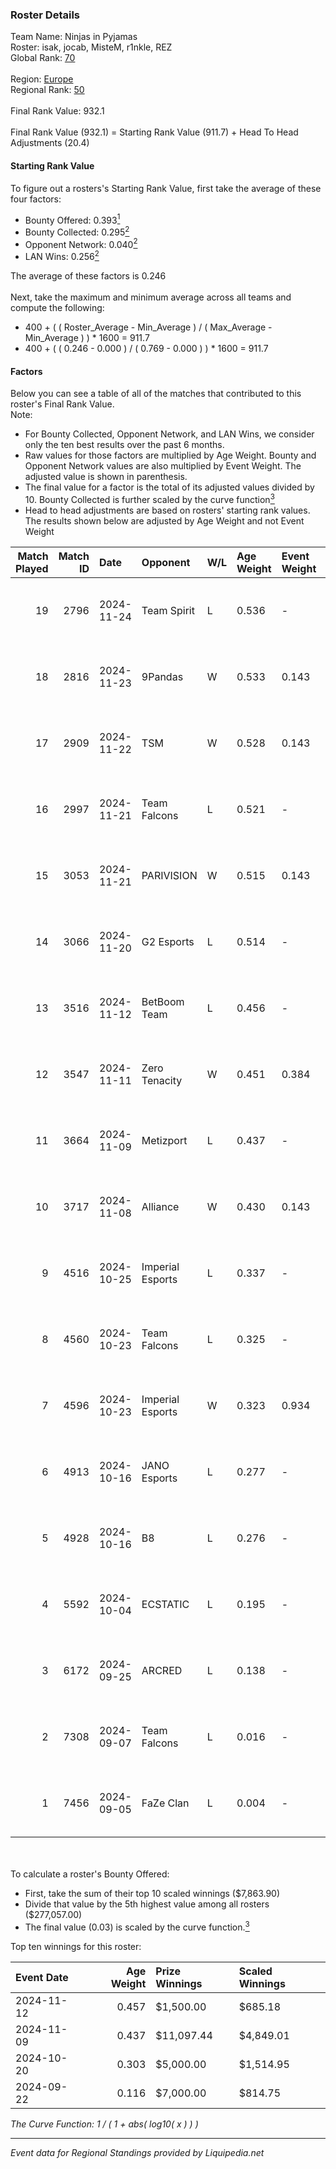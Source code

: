 ### Roster Details<br />
Team Name: Ninjas in Pyjamas<br />
Roster: isak, jocab, MisteM, r1nkle, REZ<br />
Global Rank: [70](../standings_global.md)<br />
<br />
Region: [Europe]( ../standings_europe.md)<br />
Regional Rank: [50]( ../standings_europe.md)<br />
<br />
Final Rank Value:  932.1<br />
<br />
Final Rank Value (932.1) = Starting Rank Value (911.7) + Head To Head Adjustments (20.4)<br />

#### Starting Rank Value<br />
To figure out a rosters's Starting Rank Value, first take the average of these four factors:<br />
- Bounty Offered: 0.393[<sup>1</sup>](#table2)
- Bounty Collected: 0.295[<sup>2</sup>](#table1)
- Opponent Network: 0.040[<sup>2</sup>](#table1)
- LAN Wins: 0.256[<sup>2</sup>](#table1)

The average of these factors is 0.246<br />
<br />
Next, take the maximum and minimum average across all teams and compute the following:<br />
- 400 + ( ( Roster_Average - Min_Average ) / ( Max_Average - Min_Average ) ) * 1600 = 911.7
- 400 + ( ( 0.246 - 0.000 ) / ( 0.769 - 0.000 ) ) * 1600 = 911.7


#### Factors<br />
Below you can see a table of all of the matches that contributed to this roster's Final Rank Value.<br />
Note:<br />

- For Bounty Collected, Opponent Network, and LAN Wins, we consider only the ten best results over the past 6 months.
- Raw values for those factors are multiplied by Age Weight. Bounty and Opponent Network values are also multiplied by Event Weight. The adjusted value is shown in parenthesis.
- The final value for a factor is the total of its adjusted values divided by 10. Bounty Collected is further scaled by the curve function[<sup>3</sup>](#curveFunction)
- Head to head adjustments are based on rosters' starting rank values. The results shown below are adjusted by Age Weight and not Event Weight
<span id="table1"></span><br />


| Match Played | Match ID | Date       | Opponent         | W/L | Age Weight | Event Weight | Bounty Collected | Opponent Network | LAN Wins  | H2H Adj. | Roster                             |
| -: | -: | :- | :- | :- | :- | :- | :- | :- | :- | -: | :- |
|           19 |     2796 | 2024-11-24 | Team Spirit      | L   | 0.536      | -            | -                | -                | -         |    -0.06 | isak, jocab, MisteM, r1nkle, REZ   |
|           18 |     2816 | 2024-11-23 | 9Pandas          | W   | 0.533      | 0.143        | 0.104 (0.008)    | 0.628 (0.048)    | 1 (0.533) |    12.59 | isak, jocab, MisteM, r1nkle, REZ   |
|           17 |     2909 | 2024-11-22 | TSM              | W   | 0.528      | 0.143        | 0.010 (0.001)    | 0.128 (0.010)    | 1 (0.528) |     5.20 | isak, jocab, MisteM, r1nkle, REZ   |
|           16 |     2997 | 2024-11-21 | Team Falcons     | L   | 0.521      | -            | -                | -                | -         |    -0.07 | isak, jocab, MisteM, r1nkle, REZ   |
|           15 |     3053 | 2024-11-21 | PARIVISION       | W   | 0.515      | 0.143        | 0.007 (0.001)    | 0.058 (0.004)    | 1 (0.515) |     4.81 | isak, jocab, MisteM, r1nkle, REZ   |
|           14 |     3066 | 2024-11-20 | G2 Esports       | L   | 0.514      | -            | -                | -                | -         |    -0.16 | isak, jocab, MisteM, r1nkle, REZ   |
|           13 |     3516 | 2024-11-12 | BetBoom Team     | L   | 0.456      | -            | -                | -                | -         |    -4.36 | isak, jocab, MisteM, r1nkle, REZ   |
|           12 |     3547 | 2024-11-11 | Zero Tenacity    | W   | 0.451      | 0.384        | 0.032 (0.006)    | 0.843 (0.146)    | 0 (0.000) |     8.04 | isak, jocab, MisteM, r1nkle, REZ   |
|           11 |     3664 | 2024-11-09 | Metizport        | L   | 0.437      | -            | -                | -                | -         |    -3.01 | isak, jocab, MisteM, r1nkle, REZ   |
|           10 |     3717 | 2024-11-08 | Alliance         | W   | 0.430      | 0.143        | 0.018 (0.001)    | 0.584 (0.036)    | 1 (0.430) |     7.42 | isak, jocab, MisteM, r1nkle, REZ   |
|            9 |     4516 | 2024-10-25 | Imperial Esports | L   | 0.337      | -            | -                | -                | -         |    -4.92 | isak, jocab, MisteM, r1nkle, REZ   |
|            8 |     4560 | 2024-10-23 | Team Falcons     | L   | 0.325      | -            | -                | -                | -         |    -0.03 | isak, jocab, MisteM, r1nkle, REZ   |
|            7 |     4596 | 2024-10-23 | Imperial Esports | W   | 0.323      | 0.934        | 0.083 (0.025)    | 0.533 (0.161)    | 0 (0.000) |     5.48 | isak, jocab, MisteM, r1nkle, REZ   |
|            6 |     4913 | 2024-10-16 | JANO Esports     | L   | 0.277      | -            | -                | -                | -         |    -3.65 | isak, jocab, MisteM, r1nkle, REZ   |
|            5 |     4928 | 2024-10-16 | B8               | L   | 0.276      | -            | -                | -                | -         |    -1.29 | isak, jocab, MisteM, r1nkle, REZ   |
|            4 |     5592 | 2024-10-04 | ECSTATIC         | L   | 0.195      | -            | -                | -                | -         |    -2.94 | isak, jocab, MisteM, r1nkle, REZ   |
|            3 |     6172 | 2024-09-25 | ARCRED           | L   | 0.138      | -            | -                | -                | -         |    -2.70 | isak, maxster, MisteM, r1nkle, REZ |
|            2 |     7308 | 2024-09-07 | Team Falcons     | L   | 0.016      | -            | -                | -                | -         |    -0.00 | alex, isak, maxster, r1nkle, REZ   |
|            1 |     7456 | 2024-09-05 | FaZe Clan        | L   | 0.004      | -            | -                | -                | -         |    -0.00 | alex, isak, maxster, r1nkle, REZ   |

<br />
<span id="table2"></span><br />
To calculate a roster's Bounty Offered:<br />

- First, take the sum of their top 10 scaled winnings ($7,863.90)
- Divide that value by the 5th highest value among all rosters ($277,057.00)
- The final value (0.03) is scaled by the curve function.[<sup>3</sup>](#curveFunction)

Top ten winnings for this roster:<br />

| Event Date | Age Weight | Prize Winnings | Scaled Winnings |
| :- | -: | :- | :- |
| 2024-11-12 |      0.457 | $1,500.00      | $685.18         |
| 2024-11-09 |      0.437 | $11,097.44     | $4,849.01       |
| 2024-10-20 |      0.303 | $5,000.00      | $1,514.95       |
| 2024-09-22 |      0.116 | $7,000.00      | $814.75         |


<span id="curveFunction"></span>_The Curve Function: 1 / ( 1 + abs( log10( x ) ) )_<br />

---
_Event data for Regional Standings provided by Liquipedia.net_<br />
